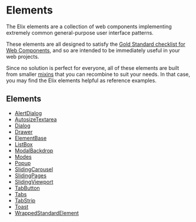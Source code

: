 # Elements

The Elix elements are a collection of web components implementing extremely common general-purpose user interface patterns.

These elements are all designed to satisfy the [Gold Standard checklist for Web Components](https://github.com/webcomponents/gold-standard/wiki), and so are intended to be immediately useful in your web projects.

Since no solution is perfect for everyone, all of these elements are built from smaller [mixins](mixins) that you can recombine to suit your needs. In that case, you may find the Elix elements helpful as reference examples.

<div class="pageNavigation">
  <h2>Elements</h2>
  <ul>
    <li><a href="AlertDialog">AlertDialog</a></li>
    <li><a href="AutosizeTextarea">AutosizeTextarea</a></li>
    <li><a href="Dialog">Dialog</a></li>
    <li><a href="Drawer">Drawer</a></li>
    <li><a href="ElementBase">ElementBase</a></li>
    <li><a href="ListBox">ListBox</a></li>
    <li><a href="ModalBackdrop">ModalBackdrop</a></li>
    <li><a href="Modes">Modes</a></li>
    <li><a href="Popup">Popup</a></li>
    <li><a href="SlidingCarousel">SlidingCarousel</a></li>
    <li><a href="SlidingPages">SlidingPages</a></li>
    <li><a href="SlidingViewport">SlidingViewport</a></li>
    <li><a href="TabButton">TabButton</a></li>
    <li><a href="Tabs">Tabs</a></li>
    <li><a href="TabStrip">TabStrip</a></li>
    <li><a href="Toast">Toast</a></li>
    <li><a href="WrappedStandardElement">WrappedStandardElement</a></li>
  </ul>
</div>
